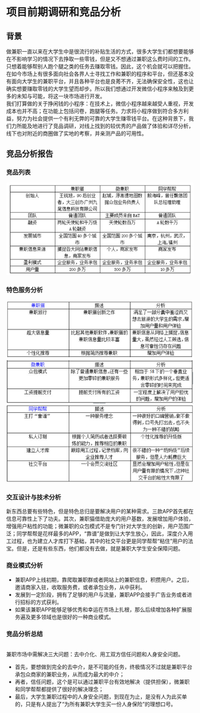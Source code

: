 # 项目前期调研和竞品分析
## 背景
做兼职一直以来在大学生中是很流行的补贴生活的方式，很多大学生们都想要能够在不影响学习的情况下去挣取一些零钱，但是又不想通过兼职这么费时间的工作。只想着能够帮别人跑个腿之类的任务去赚取零钱。因此，这个机会就可以把握住。
<br>在如今市场上有很多面向社会各界人士寻找工作和兼职的程序和平台，但还基本没有面向大学生的兼职平台，并且各种平台也是良莠不齐，无法确保安全性，这也让确实想要赚取零钱的大学生望而却步。所以我们想通过开发微信小程序来触及到更多的未知与可能，将这一块市场进行开发。
<br>我们打算做的关于挣闲钱的小程序：在技术上，微信小程序越来越受人重视，开发成本也并不高；在功能上包括问卷，跑腿等任务。力求将小程序做到符合多方利益，努力为社会提供一个有利无弊的可靠的大学生赚零钱平台。在这种背景下，我们力所能及地进行了竞品调研，对线上找到的较优秀的产品做了体验和详尽分析，线下也对附近的商圈做了实地的考察，并亲测产品的可用性。
## 竞品分析报告
### 竞品列表
![](images/jpfx1.png)
### 特色服务分析
![](images/jpfx2.png)
![](images/jpfx3.png)
![](images/jpfx4.png)
### 交互设计与技术分析
新东西总要有些特色，但是特色总归是要解决用户的某种需求。三款APP首先都在信息可靠性上下了功夫。其次，兼职猫借助庞大的用户基数，发展增加用户体验，增强用户粘性的功能；微兼职的众包模式不是专门针对大学生的创新，用户范围广泛；同学帮帮是花样最多的APP，“靠谱”是做到让大学生放心，因此，深度介入用工过程，也为建立人才库打下基础，其中的社交平台更是同学帮帮“粘住”用户的法宝。但是，还是有些东西，他们都没有去做，就是兼职大学生安全保障问题。
### 商业模式分析
- 兼职APP上线初期，靠爬取兼职群或者网站上的兼职信息，积攒用户。之后，邀请商家入驻，收取服务费，或者承包业务，从中获利。
- 发展到一定阶段，拥有了足够的用户与流量，兼职APP会接手广告业务或者进行招标的方式获利。
- 如果该兼职APP能够足够优秀和幸运在市场上扎根，那么后续增加各种扩展服务遍及更多领域也是很好的一种商业模式。

### 竞品分析总结
<br>兼职市场中需解决三大问题：去中介化、用工双方信任问题和人身安全问题。
- 首先，要想做到完全的去中介，是不可能的任务，终极情况不过就是兼职平台承包众商家的兼职业务，从而成为最大的中介；
- 再者，信任问题，这个是可以通过兼职平台有效地解决（提供担保），微兼职和同学帮帮都提供了很好的解决理念；
- 最后，大学生兼职过程中的人身安全问题，到现在为止，是没有人为此买单的，只是有人提出了“为所有兼职大学生买一份人身保险”的理想口号。
